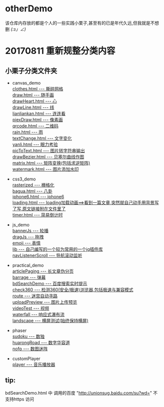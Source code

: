 # otherDemo
  该仓库内存放的都是个人的一些实践小栗子,甚至有的已是年代久远,但我就是不想删 _(:з」∠)_

# 20170811 重新规整分类内容 
## 小栗子分类文件夹
- canvas_demo  
	[clothes.html --- 撕碎网格](https://erdayo.github.io/otherDemo/canvas_demo/clothes.html)  
	[draw.html --- 随手画](https://erdayo.github.io/otherDemo/canvas_demo/draw.html)  
	[drawHeart.html --- 心](https://erdayo.github.io/otherDemo/canvas_demo/drawHeart.html)  
	[drawLine.html --- 线](https://erdayo.github.io/otherDemo/canvas_demo/drawLine.html)  
	[lianliankan.html --- 连连看](https://erdayo.github.io/otherDemo/canvas_demo/lianliankan.html)  
	[piexDraw.html --- 像素画](https://erdayo.github.io/otherDemo/canvas_demo/piexDraw.html)  
	[qrcode.html --- 二维码](https://erdayo.github.io/otherDemo/canvas_demo/qrcode.html)  
	[rain.html --- 雨](https://erdayo.github.io/otherDemo/canvas_demo/rain.html)  
	[textChange.html --- 文字变化](https://erdayo.github.io/otherDemo/canvas_demo/textChange.html)  
	[yanli.html --- 眼力考验](https://erdayo.github.io/otherDemo/canvas_demo/yanli.html)  
	[picToText.html --- 图片转字符串输出](https://erdayo.github.io/otherDemo/canvas_demo/picToText.html)  
	[drawBezier.html --- 贝塞尔曲线作图](https://erdayo.github.io/otherDemo/canvas_demo/drawBezier.html)   
	[matrix.html --- 矩阵变换(包括求逆矩阵)](https://erdayo.github.io/otherDemo/canvas_demo/matrix.html)   
	[watermark.html --- 图片添加水印](https://erdayo.github.io/otherDemo/canvas_demo/watermark.html)   	
	
- css3_demo	  
	[rasterized --- 栅格化](https://erdayo.github.io/otherDemo/css3_demo/rasterized/index.html)  
	[bagua.html --- 八卦](https://erdayo.github.io/otherDemo/css3_demo/bagua.html)  
	[iphone6.html --- iphone6](https://erdayo.github.io/otherDemo/css3_demo/iphone6.html)  
	[loading.html --- loading加载动画==>看到一篇文章,突然就自己动手用背景写了写,原文链接附在文件里了](https://erdayo.github.io/otherDemo/css3_demo/loading.html) 	  
	[timer.html --- 简易倒计时](https://erdayo.github.io/otherDemo/css3_demo/timer.html)  

 	
- js_demo  
	[bannerJs --- 轮播](https://erdayo.github.io/otherDemo/js_demo/bannerJs/banner.html)  
	[dragJs --- 拖拽](https://erdayo.github.io/otherDemo/js_demo/dragJs/index.html)  
	[emoji --- 表情](https://erdayo.github.io/otherDemo/js_demo/emoji/index.html)  
	[lib --- 自己编写的一个较为常用的一个jq插件库](https://erdayo.github.io/otherDemo/js_demo/lib/index.html)   
	[navListenerScroll --- 导航滚动监听](https://erdayo.github.io/otherDemo/js_demo/navListenerScroll/index.html) 
	
- practical_demo  
	[articlePaging --- 长文章伪分页](https://erdayo.github.io/otherDemo/practical_demo/articlePaging.html)  
	[barrage --- 弹幕](https://erdayo.github.io/otherDemo/practical_demo/barrage.html)  
	[bdSearchDemo --- 百度搜索实时提示](https://erdayo.github.io/otherDemo/practical_demo/bdSearchDemo.html)   
	[check360 --- 检测360(安全/极速)浏览器,包括极速与兼容模式](https://erdayo.github.io/otherDemo/practical_demo/check360.html)  
	[route --- 迷宫自动寻路](https://erdayo.github.io/otherDemo/practical_demo/route.html)  
	[uploadPreview --- 图片上传预览](https://erdayo.github.io/otherDemo/practical_demo/uploadPreview.html)  
	[videoTest --- 视频](https://erdayo.github.io/otherDemo/practical_demo/videoTest.html)  
	[waterfall --- 响应式瀑布流](https://erdayo.github.io/otherDemo/practical_demo/waterfall.html)  
	[landscape --- 横屏测试(始终保持横屏)](https://erdayo.github.io/otherDemo/practical_demo/landscape.html)  

- phaser  
	[sudoku --- 数独](https://erdayo.github.io/otherDemo/phaser/sudoku.html)  
	[huarongRoad --- 数字华容道](https://erdayo.github.io/otherDemo/phaser/huarongRoad.html)  
	[nofp --- 数图迷阵](https://erdayo.github.io/otherDemo/phaser/nofp.html)

- customPlayer  
	[player --- 音乐播放器](https://erdayo.github.io/otherDemo/customPlayer/player.html)
 
## tip: 
bdSearchDemo.html 中 调用的百度 "http://unionsug.baidu.com/su?wd=" 不支持https 访问
 
